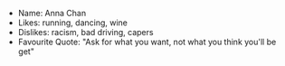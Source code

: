 - Name: Anna Chan
- Likes: running, dancing, wine
- Dislikes: racism, bad driving, capers
- Favourite Quote: "Ask for what you want, not what you think you'll be get"
